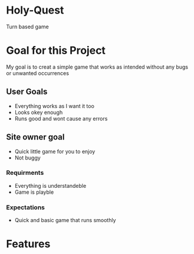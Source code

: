 # Holy-Quest
Turn based game


# Goal for this Project
My goal is to creat a simple game that works as intended without any bugs or unwanted occurrences

## User Goals
* Everything works as I want it too
* Looks okey enough
* Runs good and wont cause any errors
## Site owner goal
* Quick little game for you to enjoy
* Not buggy
### Requirments
* Everything is understandeble 
* Game is playble
### Expectations
* Quick and basic game that runs smoothly


# Features